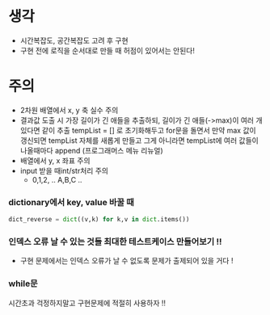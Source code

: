 # 생각
- 시간복잡도, 공간복잡도 고려 후 구현 
- 구현 전에 로직을 순서대로 만들 때 허점이 있어서는 안된다!

# 주의
- 2차원 배열에서 x, y 축 실수 주의
- 결과값 도출 시 가장 길이가 긴 애들을 추출하되, 길이가 긴 애들(->max)이 여러 개 있다면 같이 추출
tempList = [] 로 초기화해두고
for문을 돌면서 만약 max 값이 갱신되면 tempList 자체를 새롭게 만들고 
그게 아니라면 tempList에 여러 값들이 나올때마다 append
  (프로그래머스 메뉴 리뉴얼)
- 배열에서 y, x 좌표 주의
- input 받을 때int/str처리 주의
  - 0,1,2, .. A,B,C ..

### dictionary에서 key, value 바꿀 때
```python
dict_reverse = dict((v,k) for k,v in dict.items())
```


### 인덱스 오류 날 수 있는 것들 최대한 테스트케이스 만들어보기 !!
- 구현 문제에서는 인덱스 오류가 날 수 없도록 문제가 출제되어 있을 거다 !

### while문 
시간초과 걱정하지말고 구현문제에 적절히 사용하자 !!
